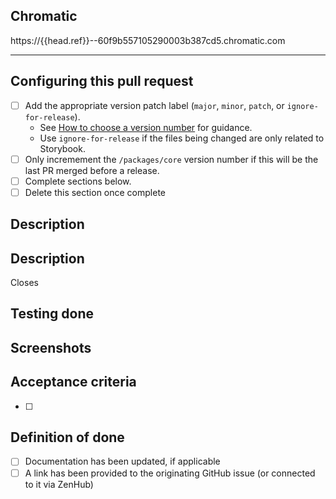 ## Chromatic
<!-- This `{{head.ref}}` is a placeholder for a CI job - it will be updated automatically -->
https://{{head.ref}}--60f9b557105290003b387cd5.chromatic.com

---
## Configuring this pull request
- [ ] Add the appropriate version patch label (`major`, `minor`, `patch`, or `ignore-for-release`). 
    - See [How to choose a version number](https://github.com/department-of-veterans-affairs/component-library#how-to-choose-a-version-number) for guidance.
    - Use `ignore-for-release` if the files being changed are only related to Storybook.
- [ ] Only incremement the `/packages/core` version number if this will be the last PR merged before a release.
- [ ] Complete sections below.
- [ ] Delete this section once complete
## Description

## Description
Closes <ticket>

## Testing done


## Screenshots


## Acceptance criteria
- [ ]

## Definition of done
- [ ] Documentation has been updated, if applicable
- [ ] A link has been provided to the originating GitHub issue (or connected to it via ZenHub)
